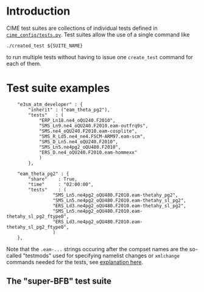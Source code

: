 
# Introduction

CIME test suites are collections of individual tests defined in [`cime_config/tests.py`](https://github.com/E3SM-Project/E3SM/blob/master/cime_config/tests.py). Test suites allow the use of a single command like
```
./created_test ${SUITE_NAME}
```
to run multiple tests without having to issue one `create_test` command for each of them.

# Test suite examples

```
    "e3sm_atm_developer" : {
        "inherit" : ("eam_theta_pg2"),
        "tests"   : (
            "ERP_Ln18.ne4_oQU240.F2010",
            "SMS_Ln9.ne4_oQU240.F2010.eam-outfrq9s",
            "SMS.ne4_oQU240.F2010.eam-cosplite",
            "SMS_R_Ld5.ne4_ne4.FSCM-ARM97.eam-scm",
            "SMS_D_Ln5.ne4_oQU240.F2010",
            "SMS_Ln5.ne4pg2_oQU480.F2010",
            "ERS_D.ne4_oQU240.F2010.eam-hommexx"
            )
        },
```

```
    "eam_theta_pg2" : {
        "share"    : True,
        "time"     : "02:00:00",
        "tests"    : (
                 "SMS_Ln5.ne4pg2_oQU480.F2010.eam-thetahy_pg2",
                 "SMS_Ln5.ne4pg2_oQU480.F2010.eam-thetahy_sl_pg2",
                 "ERS_Ld3.ne4pg2_oQU480.F2010.eam-thetahy_sl_pg2",
                 "SMS_Ln5.ne4pg2_oQU480.F2010.eam-thetahy_sl_pg2_ftype0",
                 "ERS_Ld3.ne4pg2_oQU480.F2010.eam-thetahy_sl_pg2_ftype0",
                 )
    },
```

Note that the `.eam-...` strings occuring after the compset names are the so-called "testmods" used for specifying namelist changes or `xmlchange` commands needed for the tests, see [explanation here](doc_testmods.md).

## The "super-BFB" test suite



